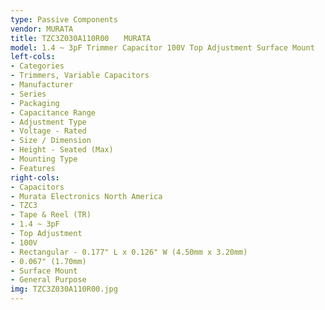 ```yaml
---
type: Passive Components
vendor: MURATA
title: TZC3Z030A110R00　　MURATA
model: 1.4 ~ 3pF Trimmer Capacitor 100V Top Adjustment Surface Mount
left-cols:
- Categories
- Trimmers, Variable Capacitors
- Manufacturer
- Series
- Packaging 
- Capacitance Range
- Adjustment Type
- Voltage - Rated
- Size / Dimension
- Height - Seated (Max)
- Mounting Type
- Features
right-cols:
- Capacitors
- Murata Electronics North America
- TZC3
- Tape & Reel (TR) 
- 1.4 ~ 3pF
- Top Adjustment
- 100V
- Rectangular - 0.177" L x 0.126" W (4.50mm x 3.20mm)
- 0.067" (1.70mm)
- Surface Mount
- General Purpose
img: TZC3Z030A110R00.jpg
---
```

